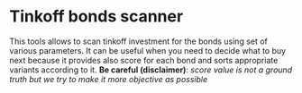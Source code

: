 # Tinkoff bonds scanner
This tools allows to scan tinkoff investment for the bonds using set of various parameters. 
It can be useful when you need to decide what to buy next because it provides also score for 
each bond and sorts appropriate variants according to it. **Be careful (disclaimer)**:
_score value is not a ground truth but we try to make it more objective as possible_